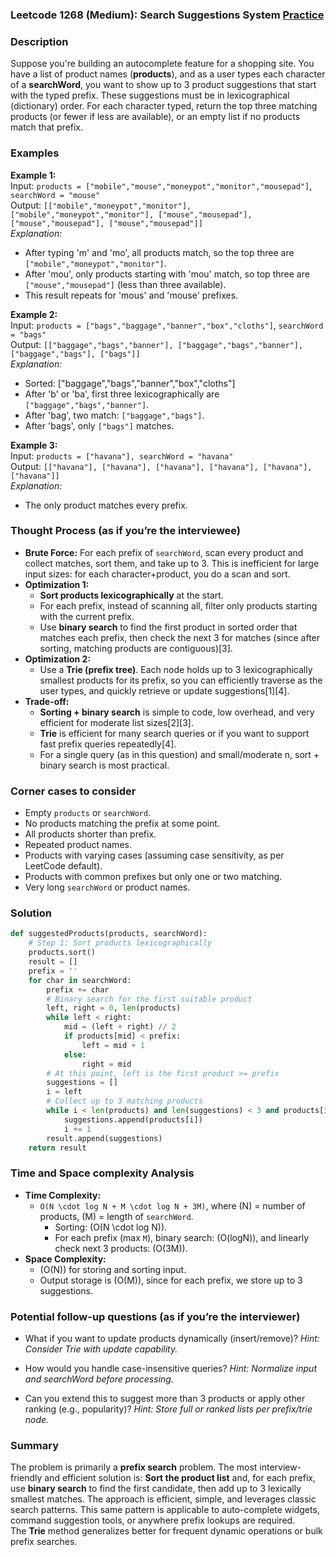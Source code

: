### Leetcode 1268 (Medium): Search Suggestions System [Practice](https://leetcode.com/problems/search-suggestions-system)

### Description  
Suppose you're building an autocomplete feature for a shopping site. You have a list of product names (**products**), and as a user types each character of a **searchWord**, you want to show up to 3 product suggestions that start with the typed prefix. These suggestions must be in lexicographical (dictionary) order. For each character typed, return the top three matching products (or fewer if less are available), or an empty list if no products match that prefix.

### Examples  

**Example 1:**  
Input: `products = ["mobile","mouse","moneypot","monitor","mousepad"]`, `searchWord = "mouse"`  
Output: `[["mobile","moneypot","monitor"], ["mobile","moneypot","monitor"], ["mouse","mousepad"], ["mouse","mousepad"], ["mouse","mousepad"]]`  
*Explanation:*
- After typing 'm' and 'mo', all products match, so the top three are `["mobile","moneypot","monitor"]`.
- After 'mou', only products starting with 'mou' match, so top three are `["mouse","mousepad"]` (less than three available).
- This result repeats for 'mous' and 'mouse' prefixes.

**Example 2:**  
Input: `products = ["bags","baggage","banner","box","cloths"]`, `searchWord = "bags"`  
Output: `[["baggage","bags","banner"], ["baggage","bags","banner"], ["baggage","bags"], ["bags"]]`  
*Explanation:*  
- Sorted: ["baggage","bags","banner","box","cloths"]
- After 'b' or 'ba', first three lexicographically are `["baggage","bags","banner"]`.
- After 'bag', two match: `["baggage","bags"]`.
- After 'bags', only `["bags"]` matches.

**Example 3:**  
Input: `products = ["havana"], searchWord = "havana"`  
Output: `[["havana"], ["havana"], ["havana"], ["havana"], ["havana"], ["havana"]]`  
*Explanation:*  
- The only product matches every prefix.

### Thought Process (as if you’re the interviewee)  
- **Brute Force:** For each prefix of `searchWord`, scan every product and collect matches, sort them, and take up to 3. This is inefficient for large input sizes: for each character+product, you do a scan and sort.
- **Optimization 1:**  
  - **Sort products lexicographically** at the start.
  - For each prefix, instead of scanning all, filter only products starting with the current prefix.
  - Use **binary search** to find the first product in sorted order that matches each prefix, then check the next 3 for matches (since after sorting, matching products are contiguous)[3].
- **Optimization 2:**  
  - Use a **Trie (prefix tree)**. Each node holds up to 3 lexicographically smallest products for its prefix, so you can efficiently traverse as the user types, and quickly retrieve or update suggestions[1][4].
- **Trade-off:**
  - **Sorting + binary search** is simple to code, low overhead, and very efficient for moderate list sizes[2][3].
  - **Trie** is efficient for many search queries or if you want to support fast prefix queries repeatedly[4].  
  - For a single query (as in this question) and small/moderate n, sort + binary search is most practical.

### Corner cases to consider  
- Empty `products` or `searchWord`.
- No products matching the prefix at some point.
- All products shorter than prefix.
- Repeated product names.
- Products with varying cases (assuming case sensitivity, as per LeetCode default).
- Products with common prefixes but only one or two matching.
- Very long `searchWord` or product names.

### Solution

```python
def suggestedProducts(products, searchWord):
    # Step 1: Sort products lexicographically
    products.sort()
    result = []
    prefix = ''
    for char in searchWord:
        prefix += char
        # Binary search for the first suitable product
        left, right = 0, len(products)
        while left < right:
            mid = (left + right) // 2
            if products[mid] < prefix:
                left = mid + 1
            else:
                right = mid
        # At this point, left is the first product >= prefix
        suggestions = []
        i = left
        # Collect up to 3 matching products
        while i < len(products) and len(suggestions) < 3 and products[i].startswith(prefix):
            suggestions.append(products[i])
            i += 1
        result.append(suggestions)
    return result
```

### Time and Space complexity Analysis  

- **Time Complexity:**  
  - `O(N \cdot log N + M \cdot log N + 3M)`, where \(N\) = number of products, \(M\) = length of `searchWord`.
    - Sorting: \(O(N \cdot log N)\).
    - For each prefix (max `M`), binary search: \(O(logN)\), and linearly check next 3 products: \(O(3M)\).
- **Space Complexity:**  
  - \(O(N)\) for storing and sorting input.  
  - Output storage is \(O(M)\), since for each prefix, we store up to 3 suggestions.

### Potential follow-up questions (as if you’re the interviewer)  

- What if you want to update products dynamically (insert/remove)?
  *Hint: Consider Trie with update capability.*

- How would you handle case-insensitive queries?
  *Hint: Normalize input and searchWord before processing.*

- Can you extend this to suggest more than 3 products or apply other ranking (e.g., popularity)?
  *Hint: Store full or ranked lists per prefix/trie node.*

### Summary
The problem is primarily a **prefix search** problem. The most interview-friendly and efficient solution is: **Sort the product list** and, for each prefix, use **binary search** to find the first candidate, then add up to 3 lexically smallest matches. The approach is efficient, simple, and leverages classic search patterns. This same pattern is applicable to auto-complete widgets, command suggestion tools, or anywhere prefix lookups are required.  
The **Trie** method generalizes better for frequent dynamic operations or bulk prefix searches.